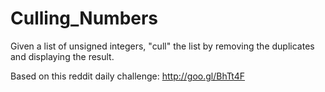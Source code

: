 # Culling_Numbers

Given a list of unsigned integers, "cull" the list by removing the duplicates and displaying the result.

Based on this reddit daily challenge:
http://goo.gl/BhTt4F
